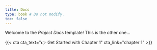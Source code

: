 ```yaml
---
title: Docs
type: book # Do not modify.
toc: false
---
```


Welcome to the _Project Docs_ template! This is the other one...

{{< cta cta_text="👉 Get Started with Chapter 1" cta_link="chapter 1" >}}

